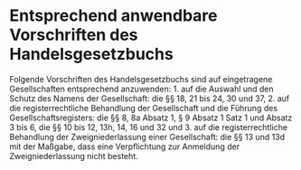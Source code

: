# Entsprechend anwendbare Vorschriften des Handelsgesetzbuchs

Folgende Vorschriften des Handelsgesetzbuchs sind auf eingetragene Gesellschaften entsprechend anzuwenden:  1.
 auf die Auswahl und den Schutz des Namens der Gesellschaft: die §§ 18, 21 bis 24, 30 und 37,
 2.
 auf die registerrechtliche Behandlung der Gesellschaft und die Führung des Gesellschaftsregisters: die §§ 8, 8a Absatz 1, § 9 Absatz 1 Satz 1 und Absatz 3 bis 6, die §§ 10 bis 12, 13h, 14, 16 und 32 und
 3.
 auf die registerrechtliche Behandlung der Zweigniederlassung einer Gesellschaft: die §§ 13 und 13d mit der Maßgabe, dass eine Verpflichtung zur Anmeldung der Zweigniederlassung nicht besteht.
 

